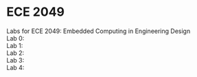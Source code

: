 # ECE 2049
Labs for ECE 2049: Embedded Computing in Engineering Design  
Lab 0:  
Lab 1:  
Lab 2:  
Lab 3:  
Lab 4:
